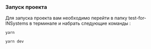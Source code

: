 ### Запуск проекта
Для запуска проекта вам необходимо перейти в папку test-for-INSystems в терминале и набрать следующие команды :
```
yarn 
``` 
```
yarn dev
